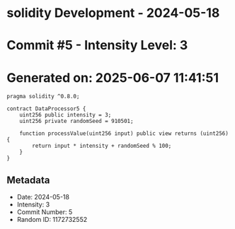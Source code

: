 ﻿# solidity Development - 2024-05-18
# Commit #5 - Intensity Level: 3
# Generated on: 2025-06-07 11:41:51
```solidity
pragma solidity ^0.8.0;

contract DataProcessor5 {
    uint256 public intensity = 3;
    uint256 private randomSeed = 910501;

    function processValue(uint256 input) public view returns (uint256) {
        return input * intensity + randomSeed % 100;
    }
}
```
## Metadata
- Date: 2024-05-18
- Intensity: 3
- Commit Number: 5
- Random ID: 1172732552
